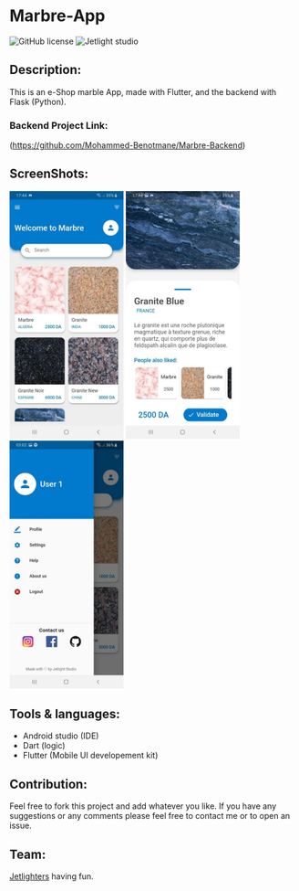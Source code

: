 # Marbre-App

![GitHub license](https://img.shields.io/github/license/Mohammed-Benotmane/Tower-Defense-Game.svg)
![Jetlight studio](https://img.shields.io/badge/Made%20by-Jetlight%20studio-blue.svg?color=082544)

## Description:

This is an e-Shop marble App, made with Flutter, and the backend with Flask (Python).

### Backend Project Link:
(https://github.com/Mohammed-Benotmane/Marbre-Backend)

## ScreenShots:

<img src="screenshots/list.jpg" width="200" />  <img src="screenshots/detail.jpg" width="200" /> <img src="screenshots/drawer.jpg" width="200" />

## Tools & languages:
* Android studio (IDE)
* Dart (logic)
* Flutter (Mobile UI developement kit)

## Contribution:
Feel free to fork this project and add whatever you like. If you have any suggestions or any comments please feel free to contact me or to open an issue.

## Team:
[Jetlighters](https://github.com/JetLightStudio) having fun.
